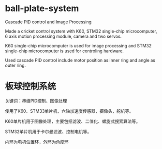 # ball-plate-system
 Cascade PID control and Image Processing

Made a cricket control system with K60, STM32 single-chip microcomputer, 6 axis motion processing module, camera and two servos.

K60 single-chip microcomputer is used for image processing and STM32 single-chip microcomputer is used for controling hardware.

Used cascade PID control include motor position as inner ring and angle as outer ring.

# 板球控制系统
关键词：串级PID控制、图像处理

使用了K60、STM33单片机，六轴加速度传感器，摄像头，舵机等。

K60单片机用于图像处理，主要包括滤波、二值化、螺旋式搜索算法等。

STM32单片机用于卡尔曼滤波、控制电机等。

内环为电机位置环，外环为角度环
